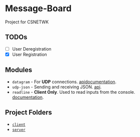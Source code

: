 # Message-Board
Project for CSNETWK

## TODOs
- [ ] User Deregistration
- [X] User Registration

## Modules
- `datagram` - For **UDP** connections. [api](https://www.npmjs.com/package/datagram)[documentation](https://nodejs.org/api/dgram.html).
- `udp-json` - Sending and receiving JSON. [api](https://www.npmjs.com/package/udp-json).
- `readline` - **Client Only**. Used to read inputs from the console. [documentation](https://nodejs.org/api/readline.html).

## Project Folders
- [`client`](client) 
- [`server`](server)